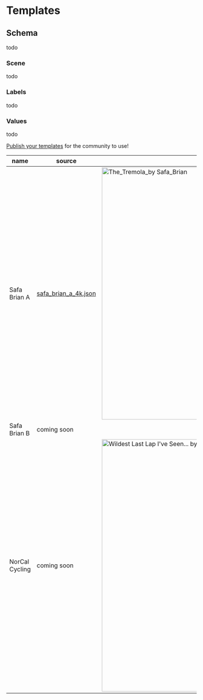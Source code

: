 # Templates

## Schema
todo
### Scene
todo
### Labels
todo
### Values
todo

[Publish your templates](https://github.com/walkersutton/cyclemetry/pulls) for the community to use!

| name           | source                                                                                                      | preview                                                                                                                                                                       |
| -------------- | ----------------------------------------------------------------------------------------------------------- | ----------------------------------------------------------------------------------------------------------------------------------------------------------------------------- |
| Safa Brian A   | [safa_brian_a_4k.json](https://github.com/walkersutton/cyclemetry/blob/main/templates/safa_brian_a_4k.json) | <img width="666" alt="The_Tremola_by Safa_Brian" src="https://github.com/walkersutton/cyclemetry/assets/25811783/71aa4902-dd29-453f-b4a5-a87ddabd2437">                       |
| Safa Brian B   | coming soon                                                                                                 |                                                                                                                                                                               |
| NorCal Cycling | coming soon                                                                                                 | <img width="666" alt="Wildest Last Lap I've Seen... by NorCal Cycling" src="https://github.com/walkersutton/cyclemetry/assets/25811783/378f3260-cd54-4bad-9f01-dc48b6d3c9a9"> |
